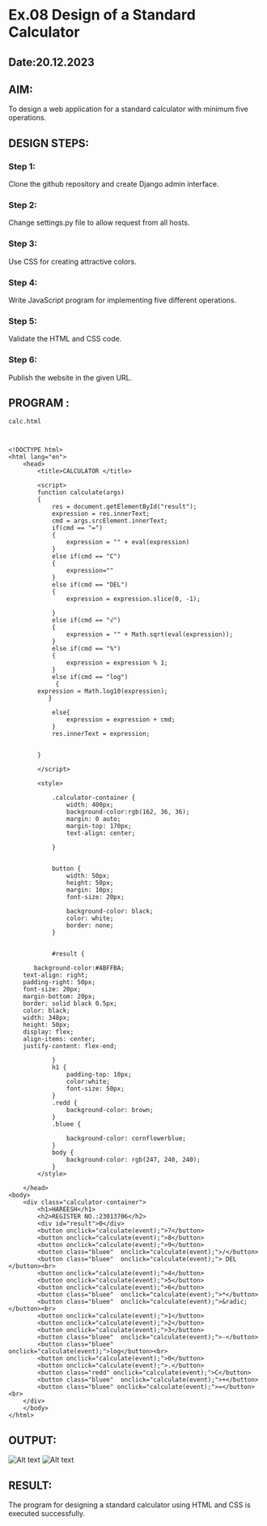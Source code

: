# Ex.08 Design of a Standard Calculator
## Date:20.12.2023

## AIM:
To design a web application for a standard calculator with minimum five operations.

## DESIGN STEPS:

### Step 1:
Clone the github repository and create Django admin interface.

### Step 2:
Change settings.py file to allow request from all hosts.

### Step 3:
Use CSS for creating attractive colors.

### Step 4:
Write JavaScript program for implementing five different operations.

### Step 5:
Validate the HTML and CSS code.

### Step 6:
Publish the website in the given URL.

## PROGRAM :
```
calc.html



<!DOCTYPE html>
<html lang="en">
    <head>
        <title>CALCULATOR </title>
        
        <script>
        function calculate(args)
        {
            res = document.getElementById("result");
            expression = res.innerText;
            cmd = args.srcElement.innerText;
            if(cmd == "=")
            {
                expression = "" + eval(expression)
            }
            else if(cmd == "C")
            {
                expression=""
            }
            else if(cmd == "DEL")
            {
                expression = expression.slice(0, -1);

            }
            else if(cmd == "√")
            {
                expression = "" + Math.sqrt(eval(expression));
            }
            else if(cmd == "%")
            {
                expression = expression % 1;
            }
            else if(cmd == "log")
             {
        expression = Math.log10(expression);
           }
       
            else{
                expression = expression + cmd;
            }
            res.innerText = expression;
            

        }
         
        </script>

        <style>
          
            .calculator-container {
                width: 400px;
                background-color:rgb(162, 36, 36);
                margin: 0 auto; 
                margin-top: 170px;
                text-align: center;
                
            }

           
            button {
                width: 50px;
                height: 50px;
                margin: 10px; 
                font-size: 20px; 
                
                background-color: black; 
                color: white; 
                border: none;
            }

          
            #result {
                
       background-color:#ABFFBA;
    text-align: right;
    padding-right: 50px;
    font-size: 20px;
    margin-bottom: 20px; 
    border: solid black 0.5px;
    color: black;
    width: 348px;
    height: 50px;
    display: flex;
    align-items: center;
    justify-content: flex-end;

            }
            h1 {
                padding-top: 10px;
                color:white;
                font-size: 50px;
            }
            .redd {
                background-color: brown;
            }
            .bluee {
                
                background-color: cornflowerblue;
            }
            body {
                background-color: rgb(247, 240, 240);
            }
        </style>

    </head>
<body>
    <div class="calculator-container">
        <h1>HAREESH</h1>
        <h2>REGISTER NO.:23013706</h2>
        <div id="result">0</div>
        <button onclick="calculate(event);">7</button>
        <button onclick="calculate(event);">8</button>
        <button onclick="calculate(event);">9</button>
        <button class="bluee"  onclick="calculate(event);">/</button>
        <button class="bluee"  onclick="calculate(event);"> DEL </button><br>
        <button onclick="calculate(event);">4</button>
        <button onclick="calculate(event);">5</button>
        <button onclick="calculate(event);">6</button>
        <button class="bluee"  onclick="calculate(event);">*</button>
        <button class="bluee"  onclick="calculate(event);">&radic; </button><br>
        <button onclick="calculate(event);">1</button>
        <button onclick="calculate(event);">2</button>
        <button onclick="calculate(event);">3</button>
        <button class="bluee"  onclick="calculate(event);">-</button>
        <button class="bluee"  onclick="calculate(event);">log</button><br>
        <button onclick="calculate(event);">0</button>
        <button onclick="calculate(event);">.</button>
        <button class="redd" onclick="calculate(event);">C</button>
        <button class="bluee"  onclick="calculate(event);">+</button>
        <button class="bluee" onclick="calculate(event);">=</button><br>
    </div>
    </body>
</html>

```
## OUTPUT:
![Alt text](<Screenshot (65).png>)
![Alt text](<Screenshot (66).png>)

## RESULT:
The program for designing a standard calculator using HTML and CSS is executed successfully.
